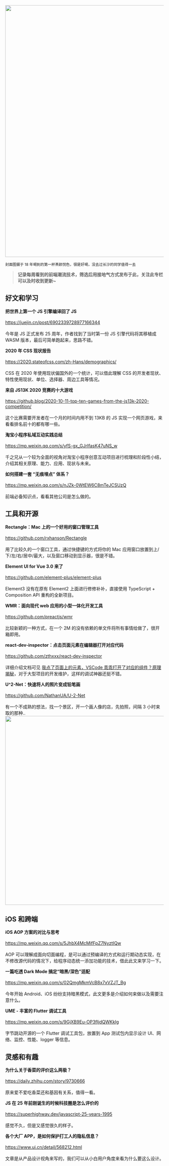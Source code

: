 <img src=https://qpluspicture.oss-cn-beijing.aliyuncs.com/6nkLEu.jpg width=800/>  

<small>封面图摄于 18 年喝到的第一杯茶颜悦色，很是好喝，没去过长沙的同学值得一去</small>  

> **记录每周看到的前端潮流技术，筛选后用接地气方式发布于此，关注此专栏可以及时收到更新~**  

## 好文和学习

**把世界上第一个 JS 引擎编译回了 JS**<br>  
<https://juejin.cn/post/6902339728977166344><br>  
今年是 JS 正式发布 25 周年，作者找到了当时第一份 JS 引擎代码将其移植成 WASM 版本，最后可简单跑起来，思路不错。

**2020 年 CSS 现状报告**<br>  
<https://2020.stateofcss.com/zh-Hans/demographics/><br>  
CSS 在 2020 年使用现状偏国外的一个统计，可以借此理解 CSS 的开发者现状、特性使用现状、单位、选择器、周边工具等情况。

**来自 JS13K 2020 竞赛的十大游戏**<br>  
<https://github.blog/2020-10-11-top-ten-games-from-the-js13k-2020-competition/><br>  
这个比赛需要开发者在一个月的时间内用不到 13KB 的 JS 实现一个网页游戏，来看看排名前十的都有哪一些。

**淘宝小程序私域互动实践总结**<br>  
<https://mp.weixin.qq.com/s/yfS-gx_GJrIfasK47uNS_w><br>  
千之兄从一个较为全面的视角对淘宝小程序创意互动项目进行梳理和阶段性小结，介绍其相关原理、能力、应用、现状与未来。

**如何搭建一套 “无痕埋点” 体系？**<br>  
<https://mp.weixin.qq.com/s/nJZk-0WtEW6C8mTeJCSUzQ><br>  
前端必备知识点，看看其他公司是怎么做的。

## 工具和开源

**Rectangle：Mac 上的一个好用的窗口管理工具**<br>  
<https://github.com/rxhanson/Rectangle><br>  
用了比较久的一个窗口工具，通过快捷键的方式将你的 Mac 应用窗口放置到上/下/左/右/居中/最大，以及窗口移动到显示器，很是不错。

**Element UI for Vue 3.0 来了**<br>  
<https://github.com/element-plus/element-plus><br>  
Element3 没有在原有 Element2 上面进行修修补补，直接使用 TypeScript + Composition API 重构的全新项目。

**WMR：面向现代 web 应用的小型一体化开发工具**<br>  
<https://github.com/preactjs/wmr><br>  
比较新颖的一种方式，在一个 2M 的没有依赖的单文件将所有事情给做了，很开箱即用。

**react-dev-inspector：点击页面元素在编辑器打开对应代码**<br>  
<https://github.com/zthxxx/react-dev-inspector><br>  
详细介绍文档可见 [我点了页面上的元素，VSCode 乖乖打开了对应的组件？原理揭秘](https://juejin.cn/post/6901466406823575560)，对于大型项目的开发维护，这样的调试神器还挺不错。

**U^2-Net：快速将人的照片变成铅笔画**<br>  
<https://github.com/NathanUA/U-2-Net><br>  
有一个不成熟的想法，找一个景区，开一个画人像的店，先拍照，间隔 3 小时来取的那种..
<img src=https://qpluspicture.oss-cn-beijing.aliyuncs.com/otysba.jpg width=600/>  

## iOS 和跨端

**iOS AOP 方案的对比与思考**<br>  
<https://mp.weixin.qq.com/s/5JhbX4McMifFpZ7NyztIQw><br>  
AOP 可以理解成面向切面编程，是可以通过预编译的方式和运行期动态实现，在不修改源代码的情况下，给程序动态统一添加功能的技术，借此此文来学习一下。

**一篇吃透 Dark Mode 搞定“暗黑/深色”适配**<br>  
<https://mp.weixin.qq.com/s/02QmgMkmVcB8x7xVZJT_Bg><br>  
今年开始 Android、iOS 纷纷支持暗黑模式，此文更多是介绍如何来做以及需要注意什么。

**UME - 丰富的 Flutter 调试工具**<br>  
<https://mp.weixin.qq.com/s/9GjXB9Eu-OP3fIjdQWKklg><br>  
字节跳动开源的一个 Flutter 调试工具包，放置到 App 测试包内显示设计 UI、网络、监控、性能、logger 等信息。

## 灵感和有趣

**为什么关于香菜的评价这么两极？**<br>  
<https://daily.zhihu.com/story/9730666><br>  
原来爱不爱吃香菜还和基因有关系，值得一看。

**JS 在 25 年前刚诞生的时候科技圈是怎么评价的**<br>  
<https://superhighway.dev/javascript-25-years-1995><br>  
感觉不久，但是又感觉很久的样子。

**各个大厂 APP，是如何保护打工人的隐私信息？**<br>  
<https://www.ui.cn/detail/568212.html><br>  
文章是从产品设计视角来写的，我们可以从小白用户角度来看为什么要这么设计。
